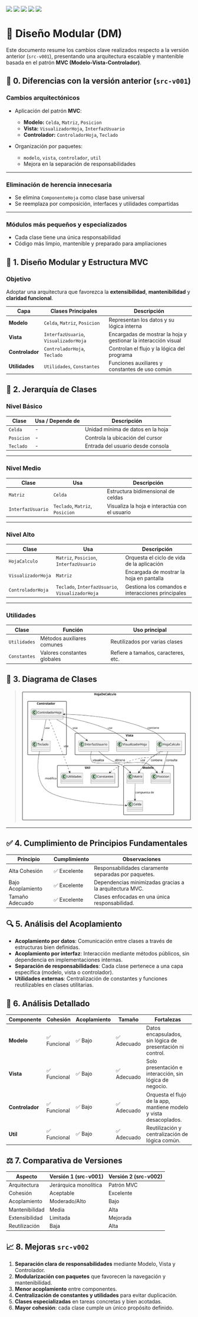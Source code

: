 [![](https://img.shields.io/badge/-Inicio-FFF?style=flat&logo=Emlakjet&logoColor=black)](/README.md) [![](https://img.shields.io/badge/-Entrega_1-FFF?style=flat&logo=openstreetmap&logoColor=black)](https://github.com/oscarsantasanchez/24-25-IdSw2-SDD/blob/main/documentos/entregas.d.md) [![](https://img.shields.io/badge/-Entrega_2-FFF?style=flat&logo=openstreetmap&logoColor=black)](https://github.com/oscarsantasanchez/24-25-IdSw2-SDD/blob/main/documentos/entregas.dM.md)  [![](https://img.shields.io/badge/-Entrega_3-FFF?style=flat&logo=openstreetmap&logoColor=black)](https://github.com/oscarsantasanchez/24-25-IdSw2-SDD/blob/entrega3/documentos/entregas.dOO.md)  [![](https://img.shields.io/badge/-Entrega_4-FFF?style=flat&logo=openstreetmap&logoColor=black)]()


# 🧩 Diseño Modular (DM)

Este documento resume los cambios clave realizados respecto a la versión anterior (`src-v001`), presentando una arquitectura escalable y mantenible basada en el patrón **MVC (Modelo-Vista-Controlador)**.

## 🔄 0. Diferencias con la versión anterior (`src-v001`)

### Cambios arquitectónicos

- Aplicación del patrón **MVC**:
  - **Modelo:** `Celda`, `Matriz`, `Posicion`
  - **Vista:** `VisualizadorHoja`, `InterfazUsuario`
  - **Controlador:** `ControladorHoja`, `Teclado`

- Organización por paquetes:
  - `modelo`, `vista`, `controlador`, `util`
  - Mejora en la separación de responsabilidades

---

### Eliminación de herencia innecesaria

- Se elimina `ComponenteHoja` como clase base universal
- Se reemplaza por composición, interfaces y utilidades compartidas

---

### Módulos más pequeños y especializados

- Cada clase tiene una única responsabilidad
- Código más limpio, mantenible y preparado para ampliaciones

## 🧠 1. Diseño Modular y Estructura MVC

### Objetivo

Adoptar una arquitectura que favorezca la **extensibilidad**, **mantenibilidad** y **claridad funcional**.

| Capa        | Clases Principales                                   | Descripción                                                             |
|-------------|-------------------------------------------------------|-------------------------------------------------------------------------|
| **Modelo**  | `Celda`, `Matriz`, `Posicion`                         | Representan los datos y su lógica interna                              |
| **Vista**   | `InterfazUsuario`, `VisualizadorHoja`                | Encargadas de mostrar la hoja y gestionar la interacción visual        |
| **Controlador**| `ControladorHoja`, `Teclado`                      | Controlan el flujo y la lógica del programa                            |
| **Utilidades**| `Utilidades`, `Constantes`                         | Funciones auxiliares y constantes de uso común                         |

## 🧱 2. Jerarquía de Clases

### Nivel Básico

| Clase       | Usa / Depende de | Descripción                                  |
|-------------|------------------|----------------------------------------------|
| `Celda`     | -                | Unidad mínima de datos en la hoja            |
| `Posicion`  | -                | Controla la ubicación del cursor             |
| `Teclado`   | -                | Entrada del usuario desde consola            |

---

### Nivel Medio

| Clase             | Usa                                 | Descripción                                 |
|------------------|--------------------------------------|---------------------------------------------|
| `Matriz`         | `Celda`                              | Estructura bidimensional de celdas          |
| `InterfazUsuario`| `Teclado`, `Matriz`, `Posicion`      | Visualiza la hoja e interactúa con el usuario |

---

### Nivel Alto

| Clase              | Usa                                                       | Descripción                                     |
|--------------------|-----------------------------------------------------------|-------------------------------------------------|
| `HojaCalculo`      | `Matriz`, `Posicion`, `InterfazUsuario`                   | Orquesta el ciclo de vida de la aplicación     |
| `VisualizadorHoja` | `Matriz`                                                  | Encargada de mostrar la hoja en pantalla       |
| `ControladorHoja`  | `Teclado`, `InterfazUsuario`, `VisualizadorHoja`          | Gestiona los comandos e interacciones principales |

---

### Utilidades

| Clase        | Función                     | Uso principal                  |
|--------------|-----------------------------|--------------------------------|
| `Utilidades` | Métodos auxiliares comunes  | Reutilizados por varias clases |
| `Constantes` | Valores constantes globales | Refiere a tamaños, caracteres, etc. |

## 🧬 3. Diagrama de Clases

> ![Diagrama de clases UML](/images/modelosUML/DiagramaClasesSrc2.svg)

---

## ✅ 4. Cumplimiento de Principios Fundamentales

| Principio         | Cumplimiento   | Observaciones                                                              |
|------------------|----------------|-----------------------------------------------------------------------------|
| Alta Cohesión     | ✅ Excelente    | Responsabilidades claramente separadas por paquetes.                        |
| Bajo Acoplamiento | ✅ Excelente    | Dependencias minimizadas gracias a la arquitectura MVC.                     |
| Tamaño Adecuado   | ✅ Excelente    | Clases enfocadas en una única responsabilidad.                              |

## 🔍 5.  Análisis del Acoplamiento

- **Acoplamiento por datos**: Comunicación entre clases a través de estructuras bien definidas.
- **Acoplamiento por interfaz**: Interacción mediante métodos públicos, sin dependencia en implementaciones internas.
- **Separación de responsabilidades**: Cada clase pertenece a una capa específica (modelo, vista o controlador).
- **Utilidades externas**: Centralización de constantes y funciones reutilizables en clases utilitarias.

## 🧪 6. Análisis Detallado

| Componente     | Cohesión       | Acoplamiento | Tamaño  | Fortalezas                                                                 |
|----------------|----------------|--------------|---------|----------------------------------------------------------------------------|
| **Modelo**     | ✅ Funcional    | ✅ Bajo       | ✅ Adecuado | Datos encapsulados, sin lógica de presentación ni control.                 |
| **Vista**      | ✅ Funcional    | ✅ Bajo       | ✅ Adecuado | Solo presentación e interacción, sin lógica de negocio.                    |
| **Controlador**| ✅ Funcional    | ✅ Bajo       | ✅ Adecuado | Orquesta el flujo de la app, mantiene modelo y vista desacoplados.        |
| **Util** | ✅ Funcional    | ✅ Bajo       | ✅ Adecuado | Reutilización y centralización de lógica común.                            |

## ⚖ 7. Comparativa de Versiones

| Aspecto              | Versión 1 (src-v001)     | Versión 2 (src-v002)         |
|----------------------|--------------------------|-------------------------------|
| Arquitectura         | Jerárquica monolítica     | Patrón MVC                   |
| Cohesión             | Aceptable                | Excelente                     |
| Acoplamiento         | Moderado/Alto            | Bajo                          |
| Mantenibilidad       | Media                    | Alta                          |
| Extensibilidad       | Limitada                 | Mejorada                      |
| Reutilización        | Baja                     | Alta                          |

## 📈 8. Mejoras `src-v002`

1. **Separación clara de responsabilidades** mediante Modelo, Vista y Controlador.
2. **Modularización con paquetes** que favorecen la navegación y mantenibilidad.
3. **Menor acoplamiento** entre componentes.
4. **Centralización de constantes y utilidades** para evitar duplicación.
5. **Clases especializadas** en tareas concretas y bien acotadas.
6. **Mayor cohesión**: cada clase cumple un único propósito definido.



